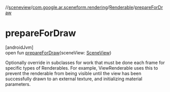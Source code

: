 //[sceneview](../../../index.md)/[com.google.ar.sceneform.rendering](../index.md)/[Renderable](index.md)/[prepareForDraw](prepare-for-draw.md)

# prepareForDraw

[androidJvm]\
open fun [prepareForDraw](prepare-for-draw.md)(sceneView: [SceneView](../../io.github.sceneview/-scene-view/index.md))

Optionally override in subclasses for work that must be done each frame for specific types of Renderables. For example, ViewRenderable uses this to prevent the renderable from being visible until the view has been successfully drawn to an external texture, and initializing material parameters.
